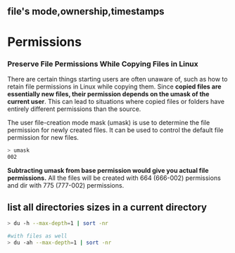 
## file's mode,ownership,timestamps

# Permissions

### Preserve File Permissions While Copying Files in Linux

There are certain things starting users are often unaware of, such as how to retain file permissions in Linux while copying them. Since **copied files are essentially new files, their permission depends on the umask of the current user**. This can lead to situations where copied files or folders have entirely different permissions than the source.

The user file-creation mode mask (umask) is use to determine the file permission for newly created files. It can be used to control the default file permission for new files.

```bash
> umask
002
```

**Subtracting umask from base permission would give you actual file permissions.** All the files will be created with 664 (666-002) permissions and dir with 775 (777-002) permissions.

## list all directories sizes in a current directory

```bash
> du -h --max-depth=1 | sort -nr

#with files as well
> du -ah --max-depth=1 | sort -nr
```